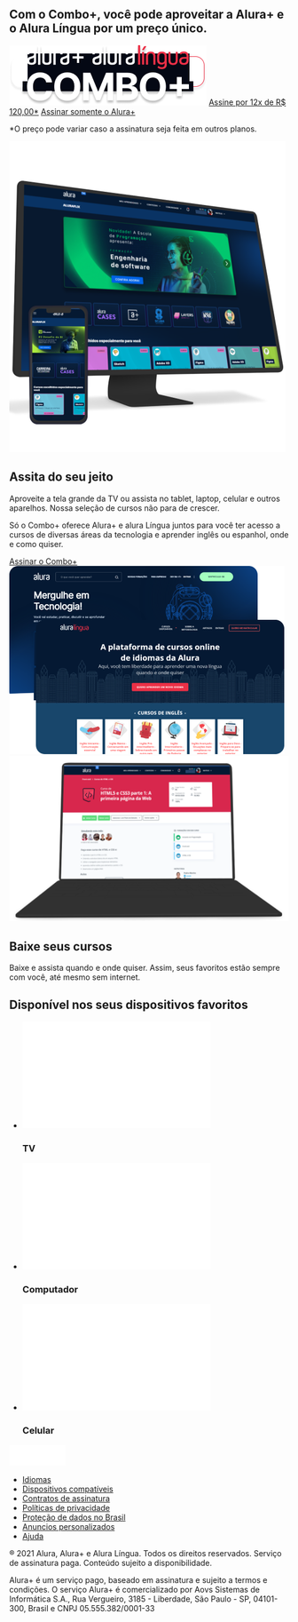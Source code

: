 <!DOCTYPE html>
<html lang="pt-br">
<head>
    <meta charset="UTF-8">
    <meta name="viewport" content="width=device-width, initial-scale=1">
    <link rel="preconnect" href="https://fonts.googleapis.com">
    <link rel="preconnect" href="https://fonts.gstatic.com" crossorigin>
    <link href="https://fonts.googleapis.com/css2?family=Inter:wght@100..900&display=swap" rel="stylesheet">
</head>
<body>
    <section class="container principal">
        <div class="container__caixa">
            <h1 class="container__titulo">Com o Combo+, você pode aproveitar a Alura+ e o Alura Língua por um preço único.</h1>
            <img class="container__imagem" src="img/Combo.png" alt="Combo">
            <a class="container__botao" href="www.alura.com.br">Assine por 12x de R$ 120,00*</a>
            <a class="container__botao botao_secundario" href="www.alura.com.br">Assinar somente o Alura+</a>
            <p class="container__aviso">*O preço pode variar caso a assinatura seja feita em outros planos.</p>
        </div>
    </section>
    <section class="container secundario">
        <img src="img/Plataformas.png" alt="um monitor e um celular com o alura plus aberto" class="secundario__imagem">
        <div class="container__descricao">
            <h2 class="descricao__titulo">Assita do seu jeito</h2>
            <p class="descricao__texto">Aproveite a tela grande da TV ou assista no tablet, laptop, celular e outros aparelhos. Nossa seleção de cursos não para de crescer.</p>
        </div>
    </section>
    <section class="container secundario">
        <div class="container__descricao">
            <p class="descricao__texto">Só o Combo+ oferece Alura+ e alura Língua juntos para você ter acesso a cursos de diversas áreas da tecnologia e aprender inglês ou espanhol, onde e como quiser.</p>
            <a href="www.alura.com.br" class="container__botao secundario__botao">Assinar o Combo+</a>
        </div>
        <img class="secundario__imagem" src="img/Telas.png" alt="Tela da alura plus e do alura lingua">
    </section>
    <section class="container secundario">
        <img src="img/Notebook.png" alt="um notebook com o site da alura aberto" class="secundario__imagem">
        <div class="container__descricao">
            <h2 class="descricao__titulo">Baixe seus cursos</h2>
            <p class="descricao__texto">Baixe e assista quando e onde quiser. Assim, seus favoritos estão sempre com você, até mesmo sem internet.</p>
        </div>
    </section>
    <section class="dispositivos">
        <h2 class="dispositivos__titulo">Disponível nos seus dispositivos favoritos</h2>
        <ul class="dispositivos__lista">
            <li>
                <img src="img/tv.png" alt="Ícone de TV">
                <h3 class="lista__item">TV</h3>
            </li>
            <li>
                <img src="img/computador.png" alt="Ícone de computador">
                <h3 class="lista__item">Computador</h3>
            </li>
            <li>
                <img src="img/celular.png" alt="Ícone de celular">
                <h3 class="lista__item">Celular</h3>
            </li>
        </ul>
    </section>
    <footer class="rodape">
        <img src="img/Logo.png" alt="Alura+" class="rodape__logo">
        <ul class="rodape__lista">
            <li class="lista__link">
                <a href="#">Idiomas</a>
            </li>
            <li class="lista__link">
                <a href="#">Dispositivos compatíveis</a>
            </li>
            <li class="lista__link">
                <a href="#">Contratos de assinatura</a>
            </li>
            <li class="lista__link">
                <a href="#">Políticas de privacidade</a>
            </li>
            <li class="lista__link">
                <a href="#">Proteção de dados no Brasil</a>
            </li>
            <li class="lista__link">
                <a href="#">Anuncios personalizados</a>
            </li>
            <li class="lista__link">
                <a href="#">Ajuda</a>
            </li>
        </ul>
        <p class="rodape__texto">® 2021 Alura, Alura+ e Alura Língua. Todos os direitos reservados. Serviço de assinatura paga. Conteúdo sujeito a disponibilidade.</p> 
        <p class="rodape__texto">Alura+ é um serviço pago, baseado em assinatura e sujeito a termos e condições. O serviço Alura+ é comercializado por Aovs Sistemas de Informática S.A., Rua Vergueiro, 3185 - Liberdade, São Paulo - SP, 04101-300, Brasil e CNPJ 05.555.382/0001-33</p> 
    </footer>
</body>
</html>
